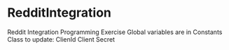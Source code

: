 # RedditIntegration
Reddit Integration Programming Exercise 
Global variables are in Constants Class to update:
ClienId
Client Secret 
